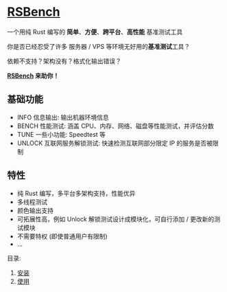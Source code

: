 # [RSBench](https://github.com/rsbench/rsbench)

一个用纯 Rust 编写的 **简单**、**方便**、**跨平台**、**高性能** 基准测试工具

你是否已经忍受了许多 服务器 / VPS 等环境无好用的**基准测试**工具？

依赖不支持？架构没有？格式化输出错误？

**[RSBench](https://github.com/rsbench/rsbench) 来助你！**

## 基础功能
- INFO 信息输出: 输出机器环境信息
- BENCH 性能测试: 涵盖 CPU、内存、网络、磁盘等性能测试，并评估分数
- TUNE 一些小功能: Speedtest 等
- UNLOCK 互联网服务解锁测试: 快速检测互联网部分限定 IP 的服务是否被限制

## 特性
- 纯 Rust 编写，多平台多架构支持，性能优异
- 多线程测试
- 颜色输出支持
- 可拓展性高，例如 Unlock 解锁测试设计成模块化，可自行添加 / 更改新的测试模块
- 不需要特权 (即使普通用户有限制)
- ...

目录:

1. [安装](install.zh.md)
2. [使用](usage.zh.md)